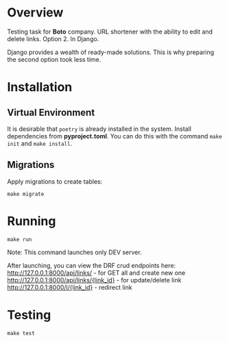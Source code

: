 # Overview

Testing task for **Boto** company. URL shortener with the ability to edit and delete links.
Option 2. In Django.

Django provides a wealth of ready-made solutions. This is why preparing the second option took less time.

# Installation

## Virtual Environment

It is desirable that `poetry` is already installed in the system.
Install dependencies from **pyproject.toml**.
You can do this with the command `make init` and `make install`.

## Migrations

Apply migrations to create tables:

```
make migrate
```

# Running

```
make run
```
Note: This command launches only DEV server.

After launching, you can view the DRF crud endpoints here:
http://127.0.0.1:8000/api/links/ - for GET all and create new one
http://127.0.0.1:8000/api/links/{link_id} - for update/delete link
http://127.0.0.1:8000/l/{link_id} - redirect link 
# Testing
```
make test
```